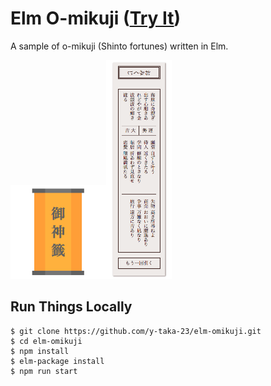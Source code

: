 Elm O-mikuji ([Try It](https://y-taka-23.github.io/elm-omikuji/))
=================================================================

A sample of o-mikuji (Shinto fortunes) written in Elm.

<img src="img/box.png" height="150px"><img src="img/fortune.png" height="350px">

Run Things Locally
------------------

```console
$ git clone https://github.com/y-taka-23/elm-omikuji.git
$ cd elm-omikuji
$ npm install
$ elm-package install
$ npm run start
```
